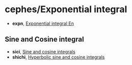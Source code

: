 # cephes/Exponential integral

* **expn**, [Exponential integral En](doubldoc.md#expn)

## Sine and Cosine integral

* **sici**, [Sine and cosine integrals](doubldoc.md#sici)
* **shichi**, [Hyperbolic sine and cosine integrals](doubldoc.md#shichi)
